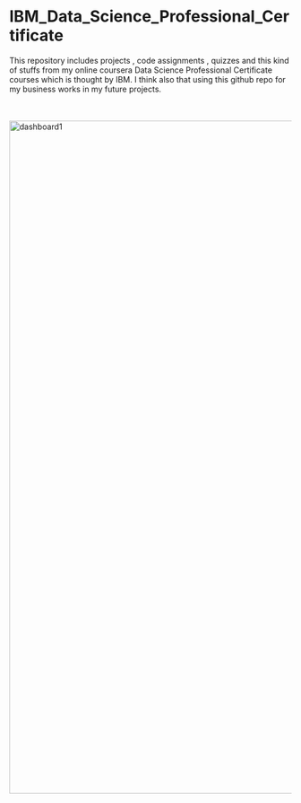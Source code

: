 # IBM_Data_Science_Professional_Certificate

This repository includes projects , code assignments , quizzes and this kind of stuffs from my online coursera Data Science Professional Certificate courses which is thought by IBM. I think also that using this github repo for my business works in my future projects.

</br>
</br>
<img width="1200" heigth="800" alt="dashboard1" src="https://github.com/UGURSELIMOZEN/IBMDataScienceProfessionalCertificate/blob/main/IBM%20Data%20Science%20Professional%20Certificate.jpg">

